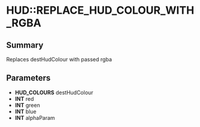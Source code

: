 # HUD::REPLACE_HUD_COLOUR_WITH_RGBA

## Summary
Replaces destHudColour with passed rgba

## Parameters
* **HUD_COLOURS** destHudColour
* **INT** red
* **INT** green
* **INT** blue
* **INT** alphaParam